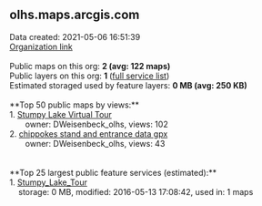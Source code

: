 <h2>olhs.maps.arcgis.com</h2> Data created: 2021-05-06 16:51:39 <br /><a target='new' href='https://olhs.maps.arcgis.com'>Organization link</a><br /><br />Public maps on this org: <b>2 (avg: 122 maps)</b><br />Public layers on this org: <b>1 </b>(<a target='new' href='https://services.arcgis.com/YOgyNE1FgDFKtRM9/ArcGIS/rest/services'>full service list</a>)<br />Estimated storaged used by feature layers: <b>0 MB (avg: 250 KB)</b><br /><br />**Top 50 public maps by views:**<br />  1. <a target='new' href='https://www.arcgis.com/home/item.html?id=47ae4fe870ce4a7abbeecf68b3f4bda9'>Stumpy Lake Virtual Tour</a> <br />  &nbsp;&nbsp;&nbsp;&nbsp; &nbsp;&nbsp;owner: DWeisenbeck_olhs, views: 102<br />  2. <a target='new' href='https://www.arcgis.com/home/item.html?id=6870d47e108446bd932bc9dc59147af0'>chippokes stand and entrance data gpx</a> <br />  &nbsp;&nbsp;&nbsp;&nbsp; &nbsp;&nbsp;owner: DWeisenbeck_olhs, views: 43<br /><br /><br />**Top 25 largest public feature services (estimated):**<br /> 1. <a target='new' href='https://www.arcgis.com/home/item.html?id=3450b16b699a4bbbb849da5fcdd69b12'>Stumpy_Lake_Tour</a><br /> &nbsp;&nbsp;&nbsp;&nbsp;storage: 0 MB, modified: 2016-05-13 17:08:42,  used in: 1 maps<br />